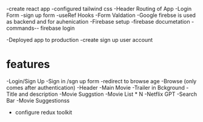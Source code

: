 -create react app
-configured tailwind css 
-Header
Routing of App
-Login Form
-sign up form
-useRef Hooks
-Form Valdation
-Google firebse is used as backend and for auhenication
-Firebase setup -firebase documetation
-commands--
firebase login

-Deployed app to production
-create sign up user account

# features
-Login/Sign Up
   -Sign in /sgn up form 
   -redirect to browse age
-Browse (only comes after authentication)
   -Header 
   -Main Movie
       -Trailer in Bckground
       -Title and description
       -Movie Suggstion 
         -Movie List * N
-Netflix GPT
  -Search Bar 
  -Movie Suggestionss 


  - configure redux toolkit
  